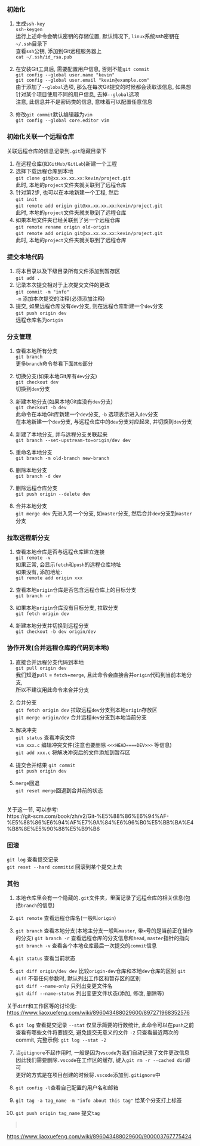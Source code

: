 ### 初始化
1. 生成`ssh-key`<br>
`ssh-keygen`<br>
运行上述命令会确认密钥的存储位置, 默认情况下, `linux`系统ssh密钥在`~/.ssh`目录下<br>
查看`ssh`公钥, 添加到Git远程服务器上<br>
`cat ~/.ssh/id_rsa.pub`<br>

2. 在安装Git工具后, 需要配置用户信息, 否则不能`git commit`<br>
`git config --global user.name "kevin"`<br>
`git config --global user.email "kevin@example.com"`<br>
由于添加了`--global`选项, 那么在每次Git提交的时候都会读取该信息, 如果想针对某个项目使用不同的用户信息, 去掉`--global`选项<br>
注意, 此信息并不是密码类的信息, 意味着可以配置任意信息<br>

3. 修改`git commit`默认编辑器为`vim`<br>
`git config --global core.editor vim`<br>

### 初始化关联一个远程仓库
关联远程仓库的信息记录到`.git`隐藏目录下<br>
1. 在远程仓库(如`GitHub/GitLab`)新建一个工程<br>
2. 选择下载远程仓库到本地<br>
`git clone git@xx.xx.xx.xx:kevin/project.git`<br>
此时, 本地的`project`文件夹就关联到了远程仓库<br>
3. 针对第2步, 也可以在本地新建一个工程, 然后<br>
`git init`<br>
`git remote add origin git@xx.xx.xx.xx:kevin/project.git`<br>
此时, 本地的`project`文件夹就关联到了远程仓库<br>
4. 如果本地文件夹已经关联到了另一个远程仓库<br>
`git remote rename origin old-origin`<br>
`git remote add origin git@xx.xx.xx.xx:kevin/project.git`<br>
此时, 本地的`project`文件夹就关联到了远程仓库<br>

### 提交本地代码
1. 将本目录以及下级目录所有文件添加到暂存区<br>
`git add .`<br>
2. 记录本次提交相对于上次提交文件的更改<br>
`git commit -m "info"`<br>
`-m` 添加本次提交的注释(必须添加注释)<br>
3. 提交, 如果远程仓库没有`dev`分支, 则在远程仓库新建一个`dev`分支<br>
`git push origin dev`<br>
远程仓库名为`origin`<br>

### 分支管理
1. 查看本地所有分支<br>
`git branch`<br>
更多`branch`命令参看下面`其他`部分<br>

2. 切换分支(如果本地Git库有`dev`分支)<br>
`git checkout dev`<br>
切换到`dev`分支<br>

3. 新建本地分支(如果本地Git库没有`dev`分支)<br>
`git checkout -b dev`<br>
此命令在本地Git库新建一个`dev`分支, `-b` 选项表示进入`dev`分支<br>
在本地新建一个`dev`分支, 与远程仓库中的`dev`分支对应起来, 并切换到`dev`分支<br>

4. 新建了本地分支, 并与远程分支关联起来<br>
`git branch --set-upstream-to=origin/dev dev`<br>

5. 重命名本地分支<br>
`git branch -m old-branch new-branch`<br>

6. 删除本地分支<br>
`git branch -d dev`<br>

7. 删除远程仓库分支<br>
`git push origin --delete dev`<br>

8. 合并本地分支<br>
`git merge dev`
先进入另一个分支, 如`master`分支, 然后合并`dev`分支到`master`分支<br>

### 拉取远程新分支
1. 查看本地仓库是否与远程仓库建立连接<br>
`git remote -v`<br>
如果正常, 会显示`fetch`和`push`的远程仓库地址<br>
如果没有, 添加地址:<br>
`git remote add origin xxx`<br>

2. 查看本地`origin`仓库是否包含远程仓库上的目标分支<br>
`git branch -r`<br>

3. 如果本地`origin`仓库没有目标分支, 拉取分支<br>
`git fetch origin dev`<br>

4. 新建本地分支并切换到远程分支<br>
`git checkout -b dev origin/dev`<br>

### 协作开发(合并远程仓库的代码到本地)
1. 直接合并远程分支代码到本地<br>
`git pull origin dev`<br>
我们知道`pull` = `fetch`+`merge`, 且此命令会直接合并`origin`代码到当前本地分支, <br>
所以不建议用此命令来合并分支<br>

2. 合并分支<br>
`git fetch origin dev` 拉取远程`dev`分支到本地`origin`存放区<br>
`git merge origin/dev` 合并远程`dev`分支到本地当前分支<br>

3. 解决冲突<br>
`git status` 查看冲突文件<br>
`vim xxx.c` 编辑冲突文件(注意也要删除 `<<<HEAD====DEV>>>` 等信息)<br>
`git add xxx.c` 将解决冲突后的文件添加到暂存区<br>

4. 提交合并结果
`git commit`<br>
`git push origin dev`<br>

4. `merge`回退<br>
`git reset merge`回退到合并前的状态<br>

<br>
关于这一节, 可以参考:<br>
https://git-scm.com/book/zh/v2/Git-%E5%88%86%E6%94%AF-%E5%88%86%E6%94%AF%E7%9A%84%E6%96%B0%E5%BB%BA%E4%B8%8E%E5%90%88%E5%B9%B6<br>

### 回滚
`git log` 查看提交记录<br>
`git reset --hard commitid` 回滚到某个提交上去<br>

### 其他
1. 本地仓库里会有一个隐藏的`.git`文件夹，里面记录了远程仓库的相关信息(包括`branch`的信息)

2. `git remote` 查看远程仓库名(一般叫`origin`)

3. `git branch` 查看本地分支(本地主分支一般叫`master`, 带`×`号的是当前正在操作的分支)
`git branch -r` 查看远程仓库的分支信息和`head`, `master`指针的指向<br>
`git branch -v` 查看各个本地仓库最后一次提交的`commit`信息<br>

4. `git status` 查看当前状态

5. `git diff origin/dev dev` 比较`origin-dev`仓库和本地`dev`仓库的区别
`git diff` 不带任何参数时, 默认列出工作区和暂存区的区别<br>
`git diff --name-only` 只列出变更文件名<br>
`git diff --name-status` 列出变更文件状态(添加, 修改, 删除等)<br>

关于`diff`和工作区等的讨论见:<br>
https://www.liaoxuefeng.com/wiki/896043488029600/897271968352576<br>

6. `git log` 查看提交记录  `--stat` 仅显示简要的行数统计, 
此命令可以在`push`之前查看有哪些文件将要提交, 避免提交无意义的文件
`-2` 只查看最近两次的commit, 完整示例:
`git log --stat -2`

7. 当`gitignore`不起作用时, 一般是因为`vscode`为我们自动记录了文件更改信息
因此我们需要删除`.vscode`在工作区的缓存, 键入`git rm -r --cached dir`即可<br>
更好的方式是在项目创建的时候将`.vscode`添加到`.gitignore`中<br>

8. `git config -l`查看自己配置的用户名和邮箱

9. `git tag -a tag_name -m "info about this tag"`  给某个分支打上标签

10. `git push origin tag_name` 提交`tag` 

><br>
https://www.liaoxuefeng.com/wiki/896043488029600/900003767775424<br>
